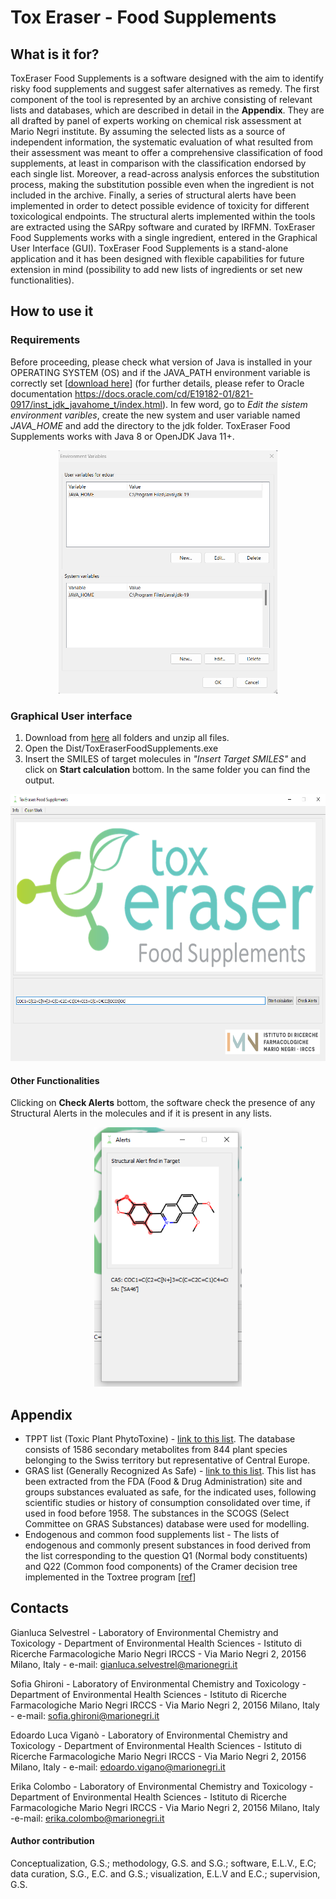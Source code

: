 # Tox Eraser - Food Supplements

## What is it for?

ToxEraser Food Supplements is a software designed with the aim to identify risky food supplements and suggest safer alternatives as remedy. The first component of the tool is represented by an archive consisting of relevant lists and databases, which are described in detail in the **Appendix**. They are all drafted by panel of experts working on chemical risk assessment at Mario Negri institute. By assuming the selected lists as a source of independent information, the systematic evaluation of what resulted from their assessment was meant to offer a comprehensive classification of food supplements, at least in comparison with the classification endorsed by each single list.
Moreover, a read-across analysis enforces the substitution process, making the substitution possible even when the ingredient is not included in the archive. Finally, a series of structural alerts have been implemented in order to detect possible evidence of toxicity for different toxicological endpoints. The structural alerts implemented within the tools are extracted using the SARpy software and curated by IRFMN.
ToxEraser Food Supplements works with a single ingredient, entered in the Graphical User Interface (GUI).
ToxEraser Food Supplements is a stand-alone application and it has been designed with flexible capabilities for future extension in mind (possibility to add new lists of ingredients or set new functionalities).

## How to use it

### Requirements

Before proceeding, please check what version of Java is installed in your OPERATING SYSTEM (OS) and if the JAVA_PATH environment variable is correctly set [[download here](https://www.oracle.com/java/technologies/downloads/)] (for further details, please refer to Oracle documentation https://docs.oracle.com/cd/E19182-01/821-0917/inst_jdk_javahome_t/index.html). 
In few word, go to _Edit the sistem environment varibles_, create the new system and user variable named _JAVA_HOME_ and add the directory to the jdk folder. ToxEraser Food Supplements works with Java 8 or OpenJDK Java 11+. 

<p align="center">
  <img width="350" height="389" src="IMG/img4.png">
</p>

### Graphical User interface

1.	Download from [here](https://marionegri-my.sharepoint.com/personal/edoardo_vigano_marionegri_it/_layouts/15/onedrive.aspx?ga=1&id=%2Fpersonal%2Fedoardo%5Fvigano%5Fmarionegri%5Fit%2FDocuments%2FToxEraserEXE) all folders and unzip all files.
2.	Open the Dist/ToxEraserFoodSupplements.exe
3. Insert the SMILES of target molecules in _"Insert Target SMILES"_ and click on **Start calculation** bottom. In the same folder you can find the output. 

<p align="center">
  <img width="622" height="427" src="IMG/img2.png">
</p>

#### Other Functionalities

Clicking on **Check Alerts** bottom, the software check the presence of any Structural Alerts in the molecules and if it is present in any lists.

<p align="center">
  <img width="236" height="415" src="IMG/img3.png">
</p>

## Appendix

- TPPT list (Toxic Plant PhytoToxine) - [link to this list](https://www.agroscope.admin.ch/agroscope/en/home/publications/apps/tppt.html).
  The database consists of 1586 secondary metabolites from 844 plant species belonging to the Swiss territory but representative of Central Europe.
- GRAS list (Generally Recognized As Safe) - [link to this list](https://www.fda.gov/food/generally-recognized-safe-gras/gras-substances-scogs-database). This list has been extracted from the FDA (Food & Drug Administration) site and groups substances evaluated as safe, for the indicated uses, following scientific studies or history of consumption consolidated over time, if used in food before 1958. The substances in the SCOGS (Select Committee on GRAS Substances) database were used for modelling.
- Endogenous and common food supplements list - The lists of endogenous and commonly present substances in food derived from the list corresponding to the question Q1 (Normal body constituents) and Q22 (Common food components) of the Cramer decision tree implemented in the Toxtree program [[ref](https://toxtree.sourceforge.net/)]


## Contacts

Gianluca Selvestrel - Laboratory of Environmental Chemistry and Toxicology - Department of Environmental Health Sciences - Istituto di Ricerche Farmacologiche Mario Negri IRCCS - Via Mario Negri 2, 20156 Milano, Italy - e-mail: gianluca.selvestrel@marionegri.it

Sofia Ghironi - Laboratory of Environmental Chemistry and Toxicology - Department of Environmental Health Sciences - Istituto di Ricerche Farmacologiche Mario Negri IRCCS - Via Mario Negri 2, 20156 Milano, Italy - e-mail: sofia.ghironi@marionegri.it

Edoardo Luca Viganò - Laboratory of Environmental Chemistry and Toxicology - Department of Environmental Health Sciences - Istituto di Ricerche Farmacologiche Mario Negri IRCCS - Via Mario Negri 2, 20156 Milano, Italy - e-mail: edoardo.vigano@marionegri.it

Erika Colombo - Laboratory of Environmental Chemistry and Toxicology - Department of Environmental Health Sciences - Istituto di Ricerche Farmacologiche Mario Negri IRCCS - Via Mario Negri 2, 20156 Milano, Italy -e-mail: erika.colombo@marionegri.it

#### Author contribution
Conceptualization, G.S.; methodology, G.S. and S.G.; software, E.L.V., E.C; data curation, S.G., E.C. and G.S.; visualization, E.L.V and E.C.; supervision, G.S.



